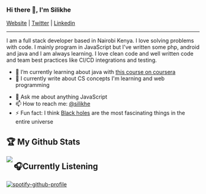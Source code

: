 ### Hi there 👋, I'm Silikhe

[Website](https://silsilas.github.io/portf/) |
[Twitter](https://twitter.com/silikhesilas) |
[Linkedin](https://www.linkedin.com/in/silas-silikhe-a3b7a7198/)

---

I am a full stack developer based in Nairobi Kenya. I love solving problems with code. I mainly program in JavaScript but I've written some php, android and java and I am always learning. I love clean code and well written code and team best practices like CI/CD integrations and testing.

- 🌱 I’m currently learning about java with [this course on coursera](https://www.coursera.org/learn/java-programming/home/welcome)
- 📝 I currently write about CS concepts I'm learning and web programming
<!-- and [my blog](https://blog..com) -->
- 💬 Ask me about anything JavaScript
- 📫 How to reach me: [@silikhe](https://twitter.com/silikhesilas)
- ⚡ Fun fact: I think [Black holes](https://en.wikipedia.org/wiki/Black_hole) are the most fascinating things in the entire universe

## :trophy: My Github Stats

<a href="https://readme-stats-cfgj2cxdy.vercel.app/api?username=silikhe&count_private=true&show_icons=true&theme=cobalt">
  <img  align="left" src="https://readme-stats-cfgj2cxdy.vercel.app/api?username=silikhe&count_private=true&show_icons=true&theme=cobalt" />
</a>

## 🎧Currently Listening

[![spotify-github-profile](https://spotify-github-profile.vercel.app/api/view?uid=ds4fjskqnp0nvq2xdjmh0fsw8&cover_image=false)](https://spotify-github-profile.vercel.app/api/view?uid=ds4fjskqnp0nvq2xdjmh0fsw8&redirect=true)

<!--
**silikhe/silikhe** is a ✨ _special_ ✨ repository because its `README.md` (this file) appears on your GitHub profile.

Here are some ideas to get you started:

- 🔭 I’m currently working on ...
- 🌱 I’m currently learning ...
- 👯 I’m looking to collaborate on ...
- 🤔 I’m looking for help with ...
- 💬 Ask me about ...
- 📫 How to reach me: ...
- 😄 Pronouns: ...
- ⚡ Fun fact: ...
-->
